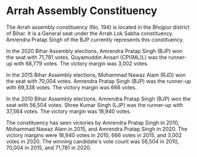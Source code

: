 # Arrah Assembly Constituency

The Arrah assembly constituency (No. 194) is located in the Bhojpur district of Bihar. It is a General seat under the Arrah Lok Sabha constituency. Amrendra Pratap Singh of the BJP currently represents this constituency.

In the 2020 Bihar Assembly elections, Amrendra Pratap Singh (BJP) won the seat with 71,781 votes. Quyamuddin Ansari (CPI(ML)L) was the runner-up with 68,779 votes. The victory margin was 3,002 votes.

In the 2015 Bihar Assembly elections, Mohammad Nawaz Alam (RJD) won the seat with 70,004 votes. Amrendra Pratap Singh (BJP) was the runner-up with 69,338 votes. The victory margin was 666 votes.

In the 2010 Bihar Assembly elections, Amrendra Pratap Singh (BJP) won the seat with 56,504 votes. Shree Kumar Singh (LJP) was the runner-up with 37,564 votes. The victory margin was 18,940 votes.

The constituency has seen victories by Amrendra Pratap Singh in 2010, Mohammad Nawaz Alam in 2015, and Amrendra Pratap Singh in 2020. The victory margins were 18,940 votes in 2010, 666 votes in 2015, and 3,002 votes in 2020. The winning candidate's vote count was 56,504 in 2010, 70,004 in 2015, and 71,781 in 2020.
